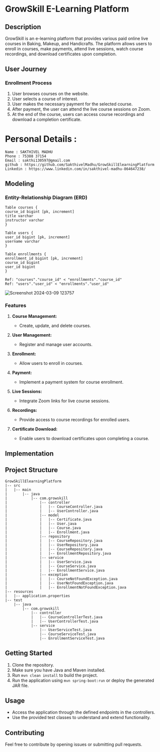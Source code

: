 # GrowSkill E-Learning Platform

## Description
GrowSkill is an e-learning platform that provides various paid online live courses in Baking, Makeup, and Handicrafts. The platform allows users to enroll in courses, make payments, attend live sessions, watch course recordings, and download certificates upon completion.

## User Journey
### Enrollment Process
1. User browses courses on the website.
2. User selects a course of interest.
3. User makes the necessary payment for the selected course.
4. After payment, the user can attend the live course sessions on Zoom.
5. At the end of the course, users can access course recordings and download a completion certificate.

# Personal Details :
```
Name : SAKTHIVEL MADHU
Phone : 75388 37154
Email : sakthi130597@gmail.com
github : https://github.com/SakthivelMadhu/GrowSkillElearningPlatform
Linkedin : https://www.linkedin.com/in/sakthivel-madhu-864647238/
```



## Modeling
### Entity-Relationship Diagram (ERD)

```
Table courses {
course_id bigint [pk, increment]
title varchar
instructor varchar
}

Table users {
user_id bigint [pk, increment]
username varchar
}

Table enrollments {
enrollment_id bigint [pk, increment]
course_id bigint
user_id bigint
}

Ref: "courses"."course_id" < "enrollments"."course_id"
Ref: "users"."user_id" < "enrollments"."user_id"
```


![Screenshot 2024-03-09 123757](https://github.com/SakthivelMadhu/GrowSkillElearningPlatform/assets/62326876/2ab74178-eca0-42aa-b342-6e6cd809b2eb)


### Features
1. **Course Management:**
   - Create, update, and delete courses.

2. **User Management:**
   - Register and manage user accounts.

3. **Enrollment:**
   - Allow users to enroll in courses.

4. **Payment:**
   - Implement a payment system for course enrollment.

5. **Live Sessions:**
   - Integrate Zoom links for live course sessions.

6. **Recordings:**
   - Provide access to course recordings for enrolled users.

7. **Certificate Download:**
   - Enable users to download certificates upon completing a course.


## Implementation
## Project Structure
```
GrowSkillElearningPlatform
|-- src
|   |-- main
|       |-- java
|           |-- com.growskill
|               |-- controller
|               |   |-- CourseController.java
|               |   |-- UserController.java
|               |-- model
|               |   |-- Certificate.java
|               |   |-- User.java
|               |   |-- Course.java
|               |   |-- Enrollment.java
|               |-- repository
|               |   |-- CourseRepository.java
|               |   |-- UserRepository.java
|               |   |-- CourseRepository.java
|               |   |-- EnrollmentRepository.java
|               |-- service
|               |   |-- UserService.java
|               |   |-- CourseService.java
|               |   |-- EnrollmentService.java
|               |-- exception
|               |   |-- CourseNotFoundException.java
|               |   |-- UserNotFoundException.java
|               |   |-- EnrollmentNotFoundException.java
|-- resources
|   |-- application.properties
|-- test
    |-- java
        |-- com.growskill
            |-- controller
            |   |-- CourseControllerTest.java
            |   |-- UserControllerTest.java
            |-- service
                |-- UserServiceTest.java
                |-- CourseServiceTest.java
                |-- EnrollmentServiceTest.java
```




## Getting Started
1. Clone the repository.
2. Make sure you have Java and Maven installed.
3. Run `mvn clean install` to build the project.
4. Run the application using `mvn spring-boot:run` or deploy the generated JAR file.

## Usage
- Access the application through the defined endpoints in the controllers.
- Use the provided test classes to understand and extend functionality.

## Contributing
Feel free to contribute by opening issues or submitting pull requests.

